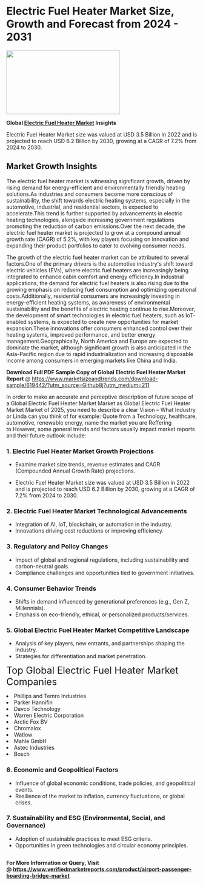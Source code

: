 <H1>Electric Fuel Heater Market Size, Growth and Forecast from 2024 - 2031</H1><img class="aligncenter size-medium wp-image-584254" src="https://thirdeyenews.in/wp-content/uploads/2024/09/Global-Market-Research-300x168.jpeg" alt="" width="300" height="168" /><p><strong>Global&nbsp;<a href="https://www.marketsizeandtrends.com/download-sample/619442/?utm_source=Github8j?utm_medium=211">Electric Fuel Heater Market</a> Insights</strong></p><p>Electric Fuel Heater Market size was valued at USD 3.5 Billion in 2022 and is projected to reach USD 6.2 Billion by 2030, growing at a CAGR of 7.2% from 2024 to 2030.</p><p><h2>Market Growth Insights</h2> <p>The electric fuel heater market is witnessing significant growth, driven by rising demand for energy-efficient and environmentally friendly heating solutions.As industries and consumers become more conscious of sustainability, the shift towards electric heating systems, especially in the automotive, industrial, and residential sectors, is expected to accelerate.This trend is further supported by advancements in electric heating technologies, alongside increasing government regulations promoting the reduction of carbon emissions.Over the next decade, the electric fuel heater market is projected to grow at a compound annual growth rate (CAGR) of 5.2%, with key players focusing on innovation and expanding their product portfolios to cater to evolving consumer needs.</p> <p>The growth of the electric fuel heater market can be attributed to several factors.One of the primary drivers is the automotive industry's shift toward electric vehicles (EVs), where electric fuel heaters are increasingly being integrated to enhance cabin comfort and energy efficiency.In industrial applications, the demand for electric fuel heaters is also rising due to the growing emphasis on reducing fuel consumption and optimizing operational costs.Additionally, residential consumers are increasingly investing in energy-efficient heating systems, as awareness of environmental sustainability and the benefits of electric heating continue to rise.Moreover, the development of smart technologies in electric fuel heaters, such as IoT-enabled systems, is expected to create new opportunities for market expansion.These innovations offer consumers enhanced control over their heating systems, improved performance, and better energy management.Geographically, North America and Europe are expected to dominate the market, although significant growth is also anticipated in the Asia-Pacific region due to rapid industrialization and increasing disposable income among consumers in emerging markets like China and India.</p> <p><span class=""><strong>Download Full PDF Sample Copy of Global Electric Fuel Heater Market Report</strong> @ <a href="https://www.marketsizeandtrends.com/download-sample/619442/?utm_source=Github8j?utm_medium=211" target="_blank">https://www.marketsizeandtrends.com/download-sample/619442/?utm_source=Github8j?utm_medium=211</a></span></p><p>In order to make an accurate and perceptive description of future scope of a Global&nbsp;Electric Fuel Heater Market Market as Global&nbsp;Electric Fuel Heater Market Market of 2025, you need to describe a clear Vision &ndash; What Industry or Linda can you think of for example: Quote from a Technology, healthcare, automotive, renewable energy, name the market you are Reffering to.However, some general trends and factors usually impact market reports and their future outlook include:</p><h3>1.&nbsp;<strong>Electric Fuel Heater Market Growth Projections</strong></h3><ul><li>Examine market size trends, revenue estimates and CAGR (Compounded Annual Growth Rate) projections.</li><li><p>Electric Fuel Heater Market size was valued at USD 3.5 Billion in 2022 and is projected to reach USD 6.2 Billion by 2030, growing at a CAGR of 7.2% from 2024 to 2030.</p></li></ul><h3>2.&nbsp;<strong>Electric Fuel Heater Market Technological Advancements</strong></h3><ul><li>Integration of AI, IoT, blockchain, or automation in the industry.</li><li>Innovations driving cost reductions or improving efficiency.</li></ul><h3>3.&nbsp;<strong>Regulatory and Policy Changes</strong></h3><ul><li>Impact of global and regional regulations, including sustainability and carbon-neutral goals.</li><li>Compliance challenges and opportunities tied to government initiatives.</li></ul><h3>4.&nbsp;<strong>Consumer Behavior Trends</strong></h3><ul><li>Shifts in demand influenced by generational preferences (e.g., Gen Z, Millennials).</li><li>Emphasis on eco-friendly, ethical, or personalized products/services.</li></ul><h3>5.&nbsp;<strong>Global Electric Fuel Heater Market Competitive Landscape</strong></h3><ul><li>Analysis of key players, new entrants, and partnerships shaping the industry.</li><li>Strategies for differentiation and market penetration.</li></ul><p data-pm-slice="1 1 []"><span style="color: inherit; font-family: inherit; font-size: 25px;">Top Global Electric Fuel Heater Market Companies</span></p><div class="" data-test-id=""><p><li>Phillips and Temro Industries</li><li> Parker Hannifin</li><li> Davco Technology</li><li> Warren Electric Corporation</li><li> Arctic Fox BV</li><li> Chromalox</li><li> Watlow</li><li> Mahle GmbH</li><li> Astec Industries</li><li> Bosch</li></p></div><h3>6.&nbsp;<strong>Economic and Geopolitical Factors</strong></h3><ul><li>Influence of global economic conditions, trade policies, and geopolitical events.</li><li>Resilience of the market to inflation, currency fluctuations, or global crises.</li></ul><h3>7.&nbsp;<strong>Sustainability and ESG (Environmental, Social, and Governance)</strong></h3><ul><li>Adoption of sustainable practices to meet ESG criteria.</li><li>Opportunities in green technologies and circular economy principles.</li></ul><h2><strong style="font-size: 14px;">For More Information or Query, Visit @&nbsp;</strong><a style="background-color: #ffffff; font-size: 14px;" href="https://www.marketsizeandtrends.com/report/electric-fuel-heater-market/" target="_blank">https://www.verifiedmarketreports.com/product/airport-passenger-boarding-bridge-market</a></h2>